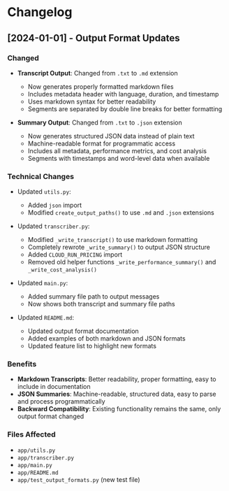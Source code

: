 # Changelog

## [2024-01-01] - Output Format Updates

### Changed

- **Transcript Output**: Changed from `.txt` to `.md` extension

  - Now generates properly formatted markdown files
  - Includes metadata header with language, duration, and timestamp
  - Uses markdown syntax for better readability
  - Segments are separated by double line breaks for better formatting

- **Summary Output**: Changed from `.txt` to `.json` extension
  - Now generates structured JSON data instead of plain text
  - Machine-readable format for programmatic access
  - Includes all metadata, performance metrics, and cost analysis
  - Segments with timestamps and word-level data when available

### Technical Changes

- Updated `utils.py`:

  - Added `json` import
  - Modified `create_output_paths()` to use `.md` and `.json` extensions

- Updated `transcriber.py`:

  - Modified `_write_transcript()` to use markdown formatting
  - Completely rewrote `_write_summary()` to output JSON structure
  - Added `CLOUD_RUN_PRICING` import
  - Removed old helper functions `_write_performance_summary()` and `_write_cost_analysis()`

- Updated `main.py`:

  - Added summary file path to output messages
  - Now shows both transcript and summary file paths

- Updated `README.md`:
  - Updated output format documentation
  - Added examples of both markdown and JSON formats
  - Updated feature list to highlight new formats

### Benefits

- **Markdown Transcripts**: Better readability, proper formatting, easy to include in documentation
- **JSON Summaries**: Machine-readable, structured data, easy to parse and process programmatically
- **Backward Compatibility**: Existing functionality remains the same, only output format changed

### Files Affected

- `app/utils.py`
- `app/transcriber.py`
- `app/main.py`
- `app/README.md`
- `app/test_output_formats.py` (new test file)
